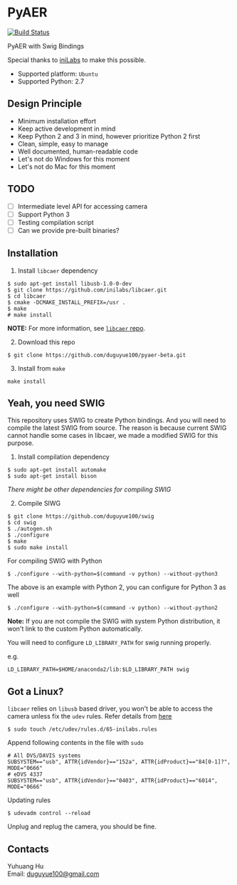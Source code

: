# PyAER

[![Build Status](https://api.travis-ci.org/duguyue100/pyaer.svg?branch=master)](https://travis-ci.org/duguyue100/pyaer)

PyAER with Swig Bindings

Special thanks to [iniLabs](http://inilabs.com/) to make this possible.

+ Supported platform: `Ubuntu`
+ Supported Python: 2.7

## Design Principle

+ Minimum installation effort
+ Keep active development in mind
+ Keep Python 2 and 3 in mind, however prioritize Python 2 first
+ Clean, simple, easy to manage
+ Well documented, human-readable code
+ Let's not do Windows for this moment
+ Let's not do Mac for this moment

## TODO

+ [ ] Intermediate level API for accessing camera
+ [ ] Support Python 3
+ [ ] Testing compilation script
+ [ ] Can we provide pre-built binaries?

## Installation

1. Install `libcaer` dependency

```
$ sudo apt-get install libusb-1.0-0-dev
$ git clone https://github.com/inilabs/libcaer.git
$ cd libcaer
$ cmake -DCMAKE_INSTALL_PREFIX=/usr .
$ make
# make install
```

__NOTE:__ For more information, see [`libcaer` repo](https://github.com/inilabs/libcaer).

2. Download this repo

```
$ git clone https://github.com/duguyue100/pyaer-beta.git
```

3. Install from `make`

```
make install
```

## Yeah, you need SWIG

This repository uses SWIG to create Python bindings. And you will need to
compile the latest SWIG from source. The reason is because current SWIG
cannot handle some cases in libcaer, we made a modified SWIG for this purpose.

1. Install compilation dependency

```
$ sudo apt-get install automake
$ sudo apt-get install bison
```

_There might be other dependencies for compiling SWIG_

2. Compile SIWG

```
$ git clone https://github.com/duguyue100/swig
$ cd swig
$ ./autogen.sh
$ ./configure
$ make
$ sudo make install
```

For compiling SWIG with Python

```
$ ./configure --with-python=$(command -v python) --without-python3
```

The above is an example with Python 2, you can configure for Python 3 as well

```
$ ./configure --with-python=$(command -v python) --without-python2
```

__Note:__ If you are not compile the SWIG with system Python distribution,
it won't link to the custom Python automatically.

You will need to configure `LD_LIBRARY_PATH` for swig running properly.

e.g.

```
LD_LIBRARY_PATH=$HOME/anaconda2/lib:$LD_LIBRARY_PATH swig
```

## Got a Linux?

`libcaer` relies on `libusb` based driver, you won't be able
to access the camera unless fix the `udev` rules. Refer details
from [here](https://inilabs.com/support/hardware/davis240/#h.eok9q1yrz7px)

```
$ sudo touch /etc/udev/rules.d/65-inilabs.rules
```

Append following contents in the file with `sudo`

```
# All DVS/DAVIS systems
SUBSYSTEM=="usb", ATTR{idVendor}=="152a", ATTR{idProduct}=="84[0-1]?", MODE="0666"
# eDVS 4337
SUBSYSTEM=="usb", ATTR{idVendor}=="0403", ATTR{idProduct}=="6014", MODE="0666"
```

Updating rules

```
$ udevadm control --reload
```

Unplug and replug the camera, you should be fine.

## Contacts

Yuhuang Hu  
Email: duguyue100@gmail.com
